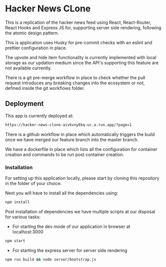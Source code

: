# Hacker News CLone

This is a replication of the hacker news feed using React, React-Router, React Hooks and Express JS for,
supporting server side rendering, following the atomic design pattern.

This is application uses Husky for pre-commit checks with an eslint and prettier configuration in place.

The upvote and hide item functionality is currently implemented with local storage as our updation medium since the API's
supporting this feature are not available currently.

There is a git pre-merge workflow in place to check whether the pull request introduces any breaking changes
into the ecosystem or not, defined inside the git workflows folder.

## Deployment

This app is currently deployed at:
```bash
https://hacker-news-clone-aivkvny6kq-uc.a.run.app/?page=1
```
There is a github workflow in place which automatically triggers the build once we have merged our feature
branch into the master branch.

We have a dockerfile in place which lists all the configuration for container creation and commands to be run post
container creation.

### Installation

For setting up this application locally, please start by cloning this repository in the folder of your choice.

Next you will have to install all the dependencies using:
```bash
npm install
```
Post installation of dependencies we have multiple scripts at our disposal for various tasks:
- For starting the dev mode of our application in browser at localhost:3000
```bash
npm start
```
- For starting the express server for server side rendering
```bash
npm run build && node server/bootstrap.js
```


